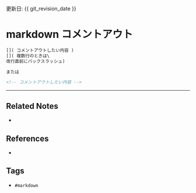 更新日: {{ git_revision_date }}

# markdown コメントアウト
```md
[]( コメントアウトしたい内容 )
[]( 複数行のときは\
改行直前にバックスラッシュ)

または

<!-- コメントアウトしたい内容 -->
```

---
## Related Notes
- 

## References
- 

## Tags
- `#markdown` 